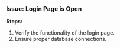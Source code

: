 ### Issue: Login Page is Open

**Steps:**
1. Verify the functionality of the login page.
2. Ensure proper database connections.
